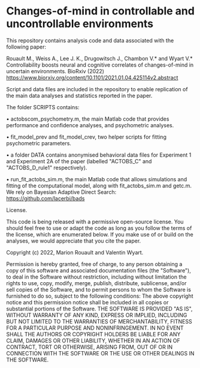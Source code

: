 # Changes-of-mind in controllable and uncontrollable environments

This repository contains analysis code and data associated with the following paper:

Rouault M., Weiss A., Lee J. K., Drugowitsch J., Chambon V.* and Wyart V.* Controllability boosts neural and cognitive correlates of changes-of-mind in uncertain environments. BioRxiv (2022) https://www.biorxiv.org/content/10.1101/2021.01.04.425114v2.abstract

Script and data files are included in the repository to enable replication of the main data analyses and statistics reported in the paper.

The folder SCRIPTS contains:


• actobscom_psychometry.m, the main Matlab code that provides performance and confidence analyses, and psychometric analyses.


• fit_model_prev and fit_model_crev, two helper scripts for fitting psychometric parameters.


• a folder DATA contains anonymised behavioral data files for Experiment 1 and Experiment 2A of the paper (labelled "ACTOBS_C" and "ACTOBS_D_rule1" respectively).


• run_fit_actobs_sim.m, the main Matlab code that allows simulations and fitting of the computational model, along with fit_actobs_sim.m and getc.m. We rely on Bayesian Adaptive Direct Search: https://github.com/lacerbi/bads




License.


This code is being released with a permissive open-source license. You should feel free to use or adapt the code as long as you follow the terms of the license, which are enumerated below. If you make use of or build on the analyses, we would appreciate that you cite the paper.


Copyright (c) 2022, Marion Rouault and Valentin Wyart.


Permission is hereby granted, free of charge, to any person obtaining a copy of this software and associated documentation files (the "Software"), to deal in the Software without restriction, including without limitation the rights to use, copy, modify, merge, publish, distribute, sublicense, and/or sell copies of the Software, and to permit persons to whom the Software is furnished to do so, subject to the following conditions:
The above copyright notice and this permission notice shall be included in all copies or substantial portions of the Software.
THE SOFTWARE IS PROVIDED "AS IS", WITHOUT WARRANTY OF ANY KIND, EXPRESS OR IMPLIED, INCLUDING BUT NOT LIMITED TO THE WARRANTIES OF MERCHANTABILITY, FITNESS FOR A PARTICULAR PURPOSE AND NONINFRINGEMENT. IN NO EVENT SHALL THE AUTHORS OR COPYRIGHT HOLDERS BE LIABLE FOR ANY CLAIM, DAMAGES OR OTHER LIABILITY, WHETHER IN AN ACTION OF CONTRACT, TORT OR OTHERWISE, ARISING FROM, OUT OF OR IN CONNECTION WITH THE SOFTWARE OR THE USE OR OTHER DEALINGS IN THE SOFTWARE.
